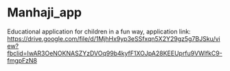 # Manhaji_app
Educational application for children in a fun way, application link:
https://drive.google.com/file/d/1MjhHx9yp3eSSfxqn5X2Y29gz5g7BJSku/view?fbclid=IwAR3OeNOKNASZYzDVOq99b4kyfF1XOJpA28KEEUprfu9VWlfkC9-fmgpFzN8
